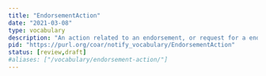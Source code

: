 ```yaml
---
title: "EndorsementAction"
date: "2021-03-08"
type: vocabulary
description: "An action related to an endorsement, or request for a endorsement, of a resource"
pid: "https://purl.org/coar/notify_vocabulary/EndorsementAction"
status: [review,draft]
#aliases: ["/vocabulary/endorsement-action/"]
---
```


